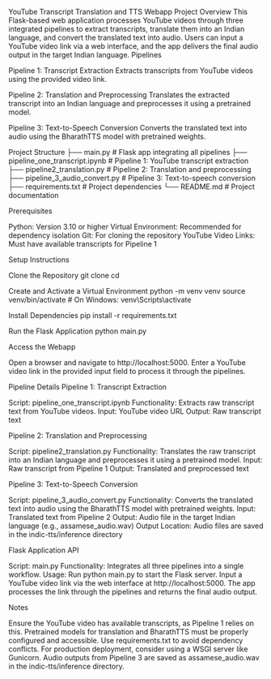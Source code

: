YouTube Transcript Translation and TTS Webapp
Project Overview
This Flask-based web application processes YouTube videos through three integrated pipelines to extract transcripts, translate them into an Indian language, and convert the translated text into audio. Users can input a YouTube video link via a web interface, and the app delivers the final audio output in the target Indian language.
Pipelines

Pipeline 1: Transcript Extraction
Extracts transcripts from YouTube videos using the provided video link.


Pipeline 2: Translation and Preprocessing
Translates the extracted transcript into an Indian language and preprocesses it using a pretrained model.


Pipeline 3: Text-to-Speech Conversion
Converts the translated text into audio using the BharathTTS model with pretrained weights.



Project Structure
├── main.py                        # Flask app integrating all pipelines
├── pipeline_one_transcript.ipynb  # Pipeline 1: YouTube transcript extraction
├── pipeline2_translation.py       # Pipeline 2: Translation and preprocessing
├── pipeline_3_audio_convert.py    # Pipeline 3: Text-to-speech conversion
├── requirements.txt               # Project dependencies
└── README.md                     # Project documentation

Prerequisites

Python: Version 3.10 or higher
Virtual Environment: Recommended for dependency isolation
Git: For cloning the repository
YouTube Video Links: Must have available transcripts for Pipeline 1

Setup Instructions

Clone the Repository
git clone <repository-url>
cd <repository-directory>


Create and Activate a Virtual Environment
python -m venv venv
source venv/bin/activate  # On Windows: venv\Scripts\activate


Install Dependencies
pip install -r requirements.txt


Run the Flask Application
python main.py


Access the Webapp

Open a browser and navigate to http://localhost:5000.
Enter a YouTube video link in the provided input field to process it through the pipelines.



Pipeline Details
Pipeline 1: Transcript Extraction

Script: pipeline_one_transcript.ipynb
Functionality: Extracts raw transcript text from YouTube videos.
Input: YouTube video URL
Output: Raw transcript text

Pipeline 2: Translation and Preprocessing

Script: pipeline2_translation.py
Functionality: Translates the raw transcript into an Indian language and preprocesses it using a pretrained model.
Input: Raw transcript from Pipeline 1
Output: Translated and preprocessed text

Pipeline 3: Text-to-Speech Conversion

Script: pipeline_3_audio_convert.py
Functionality: Converts the translated text into audio using the BharathTTS model with pretrained weights.
Input: Translated text from Pipeline 2
Output: Audio file in the target Indian language (e.g., assamese_audio.wav)
Output Location: Audio files are saved in the indic-tts/inference directory

Flask Application API

Script: main.py
Functionality: Integrates all three pipelines into a single workflow.
Usage:
Run python main.py to start the Flask server.
Input a YouTube video link via the web interface at http://localhost:5000.
The app processes the link through the pipelines and returns the final audio output.



Notes

Ensure the YouTube video has available transcripts, as Pipeline 1 relies on this.
Pretrained models for translation and BharathTTS must be properly configured and accessible.
Use requirements.txt to avoid dependency conflicts.
For production deployment, consider using a WSGI server like Gunicorn.
Audio outputs from Pipeline 3 are saved as assamese_audio.wav in the indic-tts/inference directory.

